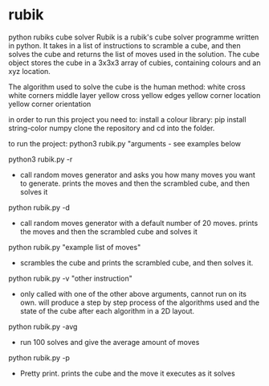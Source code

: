 # rubik
python rubiks cube solver
Rubik is a rubik's cube solver programme written in python. It takes in a list of instructions to scramble a cube, and then solves the cube and returns the list of moves used in the solution. The cube object stores the cube in a 3x3x3 array of cubies, containing colours and an xyz location.

The algorithm used to solve the cube is the human method:
white cross
white corners
middle layer
yellow cross
yellow edges
yellow corner location
yellow corner orientation

in order to run this project you need to:
install a colour library: pip install string-color numpy
clone the repository and cd into the folder. 

to run the project:
python3 rubik.py "arguments - see examples below

python3 rubik.py -r
- call random moves generator and asks you how many moves you want to generate. prints the moves and then the scrambled cube, and then solves it

python rubik.py -d
- call random moves generator with a default number of 20 moves. prints the moves and then the scrambled cube and solves it

python rubik.py "example list of moves"
- scrambles the cube and prints the scrambled cube, and then solves it.

python rubik.py -v "other instruction"
- only called with one of the other above arguments, cannot run on its own. will produce a step by step process of the algorithms used and the state of the cube after each algorithm in a 2D layout.

python rubik.py -avg
- run 100 solves and give the average amount of moves

python rubik.py -p
- Pretty print. prints the cube and the move it executes as it solves
